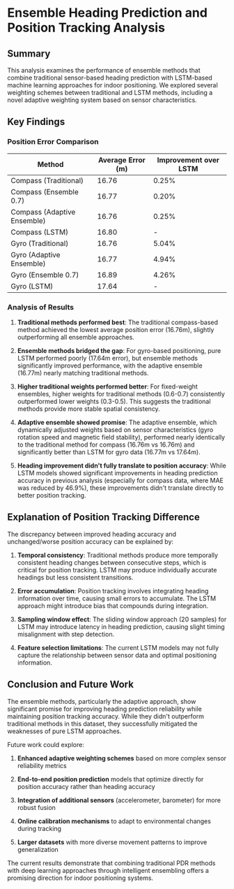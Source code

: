 # Ensemble Heading Prediction and Position Tracking Analysis

## Summary

This analysis examines the performance of ensemble methods that combine traditional sensor-based heading prediction with LSTM-based machine learning approaches for indoor positioning. We explored several weighting schemes between traditional and LSTM methods, including a novel adaptive weighting system based on sensor characteristics.

## Key Findings

### Position Error Comparison

| Method | Average Error (m) | Improvement over LSTM |
|--------|-------------------|------------------------|
| Compass (Traditional) | 16.76 | 0.25% |
| Compass (Ensemble 0.7) | 16.77 | 0.20% |
| Compass (Adaptive Ensemble) | 16.76 | 0.25% |
| Compass (LSTM) | 16.80 | - |
| Gyro (Traditional) | 16.76 | 5.04% |
| Gyro (Adaptive Ensemble) | 16.77 | 4.94% |
| Gyro (Ensemble 0.7) | 16.89 | 4.26% |
| Gyro (LSTM) | 17.64 | - |

### Analysis of Results

1. **Traditional methods performed best**: The traditional compass-based method achieved the lowest average position error (16.76m), slightly outperforming all ensemble approaches.

2. **Ensemble methods bridged the gap**: For gyro-based positioning, pure LSTM performed poorly (17.64m error), but ensemble methods significantly improved performance, with the adaptive ensemble (16.77m) nearly matching traditional methods.

3. **Higher traditional weights performed better**: For fixed-weight ensembles, higher weights for traditional methods (0.6-0.7) consistently outperformed lower weights (0.3-0.5). This suggests the traditional methods provide more stable spatial consistency.

4. **Adaptive ensemble showed promise**: The adaptive ensemble, which dynamically adjusted weights based on sensor characteristics (gyro rotation speed and magnetic field stability), performed nearly identically to the traditional method for compass (16.76m vs 16.76m) and significantly better than LSTM for gyro data (16.77m vs 17.64m).

5. **Heading improvement didn't fully translate to position accuracy**: While LSTM models showed significant improvements in heading prediction accuracy in previous analysis (especially for compass data, where MAE was reduced by 46.9%), these improvements didn't translate directly to better position tracking.

## Explanation of Position Tracking Difference

The discrepancy between improved heading accuracy and unchanged/worse position accuracy can be explained by:

1. **Temporal consistency**: Traditional methods produce more temporally consistent heading changes between consecutive steps, which is critical for position tracking. LSTM may produce individually accurate headings but less consistent transitions.

2. **Error accumulation**: Position tracking involves integrating heading information over time, causing small errors to accumulate. The LSTM approach might introduce bias that compounds during integration.

3. **Sampling window effect**: The sliding window approach (20 samples) for LSTM may introduce latency in heading prediction, causing slight timing misalignment with step detection.

4. **Feature selection limitations**: The current LSTM models may not fully capture the relationship between sensor data and optimal positioning information.

## Conclusion and Future Work

The ensemble methods, particularly the adaptive approach, show significant promise for improving heading prediction reliability while maintaining position tracking accuracy. While they didn't outperform traditional methods in this dataset, they successfully mitigated the weaknesses of pure LSTM approaches.

Future work could explore:

1. **Enhanced adaptive weighting schemes** based on more complex sensor reliability metrics

2. **End-to-end position prediction** models that optimize directly for position accuracy rather than heading accuracy

3. **Integration of additional sensors** (accelerometer, barometer) for more robust fusion

4. **Online calibration mechanisms** to adapt to environmental changes during tracking

5. **Larger datasets** with more diverse movement patterns to improve generalization

The current results demonstrate that combining traditional PDR methods with deep learning approaches through intelligent ensembling offers a promising direction for indoor positioning systems. 